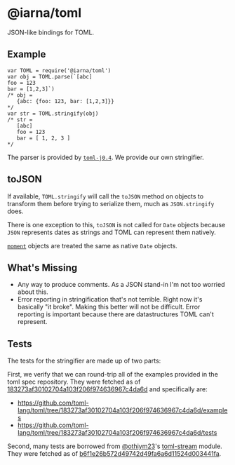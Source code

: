 # @iarna/toml

JSON-like bindings for TOML.

## Example

```
var TOML = require('@iarna/toml')
var obj = TOML.parse(`[abc]
foo = 123
bar = [1,2,3]`)
/* obj =
   {abc: {foo: 123, bar: [1,2,3]}}
*/
var str = TOML.stringify(obj)
/* str =
   [abc]
   foo = 123
   bar = [ 1, 2, 3 ]
*/
```

The parser is provided by [`toml-j0.4`](https://npmjs.com/package/toml-j0.4). We provide our own stringifier.

## toJSON

If available, `TOML.stringify` will call the `toJSON` method on objects to transform
them before trying to serialize them, much as `JSON.stringify` does.

There is one exception to this, `toJSON` is not called for `Date` objects
because `JSON` represents dates as strings and TOML can represent them natively.

[`moment`](https://www.npmjs.com/package/moment) objects are treated the
same as native `Date` objects.

## What's Missing

* Any way to produce comments. As a JSON stand-in I'm not too worried about this.
* Error reporting in stringification that's not terrible.  Right now it's
  basically "it broke".  Making this better will not be difficult. Error reporting
  is important because there are datastructures TOML can't represent. 

## Tests

The tests for the stringifier are made up of two parts:

First, we verify that we can round-trip all of the examples provided in the toml spec repository. They were fetched as of
[183273af30102704a103f206f974636967c4da6d](https://github.com/toml-lang/toml/tree/183273af30102704a103f206f974636967c4da6d)
and specifically are:

* https://github.com/toml-lang/toml/tree/183273af30102704a103f206f974636967c4da6d/examples
* https://github.com/toml-lang/toml/tree/183273af30102704a103f206f974636967c4da6d/tests

Second, many tests are borrowed from
[@othiym23](https://github.com/othiym23)'s
[toml-stream](https://npmjs.com/package/toml-stream) module. They were fetched as of
[b6f1e26b572d49742d49fa6a6d11524d003441fa](https://github.com/othiym23/toml-stream/tree/b6f1e26b572d49742d49fa6a6d11524d003441fa/test).
